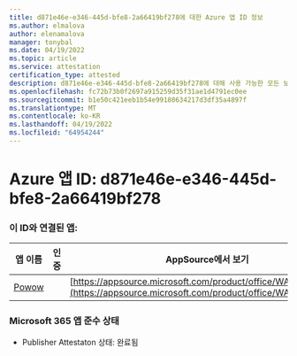 ```yaml
---
title: d871e46e-e346-445d-bfe8-2a66419bf278에 대한 Azure 앱 ID 정보
ms.author: elmalova
author: elenamalova
manager: tonybal
ms.date: 04/19/2022
ms.topic: article
ms.service: attestation
certification_type: attested
description: d871e46e-e346-445d-bfe8-2a66419bf278에 대해 사용 가능한 모든 보안 및 규정 준수 정보입니다.
ms.openlocfilehash: fc72b73b0f2697a915259d35f31ae1d4791ec0ee
ms.sourcegitcommit: b1e50c421eeb1b54e99180634217d3df35a4897f
ms.translationtype: MT
ms.contentlocale: ko-KR
ms.lasthandoff: 04/19/2022
ms.locfileid: "64954244"
---
```

# <a name="azure-app-id-d871e46e-e346-445d-bfe8-2a66419bf278"></a>Azure 앱 ID: d871e46e-e346-445d-bfe8-2a66419bf278


### <a name="apps-associated-with-this-id"></a>이 ID와 연결된 앱:
| **앱 이름** | **인증** | **AppSource에서 보기** |
|--------------|---------------|-----------------------|
| [Powow](../forward/WA200002952.md) |  | [https://appsource.microsoft.com/product/office/WA200002952](https://appsource.microsoft.com/product/office/WA200002952) |

### <a name="microsoft-365-app-compliance-status"></a>Microsoft 365 앱 준수 상태
- Publisher Attestaton 상태: 완료됨
